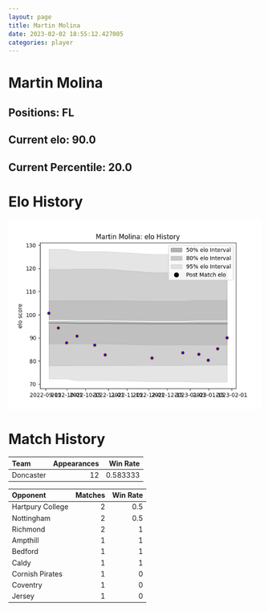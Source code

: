 ```yaml
---  
layout: page  
title: Martin Molina  
date: 2023-02-02 18:55:12.427005  
categories: player  
---
```

# Martin Molina

## Positions: FL

## Current elo: 90.0

## Current Percentile: 20.0

# Elo History


![elo history](history_MartinMolina.png)
# Match History


| Team      |   Appearances |   Win Rate |
|:----------|--------------:|-----------:|
| Doncaster |            12 |   0.583333 |

| Opponent         |   Matches |   Win Rate |
|:-----------------|----------:|-----------:|
| Hartpury College |         2 |        0.5 |
| Nottingham       |         2 |        0.5 |
| Richmond         |         2 |        1   |
| Ampthill         |         1 |        1   |
| Bedford          |         1 |        1   |
| Caldy            |         1 |        1   |
| Cornish Pirates  |         1 |        0   |
| Coventry         |         1 |        0   |
| Jersey           |         1 |        0   |